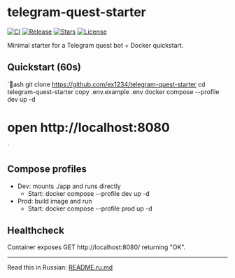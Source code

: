 ﻿# telegram-quest-starter

<!-- BADGES:START -->
[![CI](https://img.shields.io/github/actions/workflow/status/ex1234/telegram-quest-starter/ci.yml?branch=main)](https://github.com/ex1234/telegram-quest-starter/actions)
[![Release](https://img.shields.io/github/v/release/ex1234/=tag)](https://github.com/ex1234/telegram-quest-starter/releases)
[![Stars](https://img.shields.io/github/stars/ex1234/telegram-quest-starter)](https://github.com/ex1234/telegram-quest-starter/stargazers)
[![License](https://img.shields.io/github/license/ex1234/telegram-quest-starter)](https://github.com/ex1234/telegram-quest-starter/blob/main/LICENSE)
<!-- BADGES:END -->

Minimal starter for a Telegram quest bot + Docker quickstart.

## Quickstart (60s)
`ash
git clone https://github.com/ex1234/telegram-quest-starter
cd telegram-quest-starter
copy .env.example .env
docker compose --profile dev up -d
# open http://localhost:8080
`

## Compose profiles
- Dev: mounts ./app and runs directly
  - Start: docker compose --profile dev up -d
- Prod: build image and run
  - Start: docker compose --profile prod up -d

## Healthcheck
Container exposes GET http://localhost:8080/ returning "OK".

---
Read this in Russian: [README.ru.md](README.ru.md)